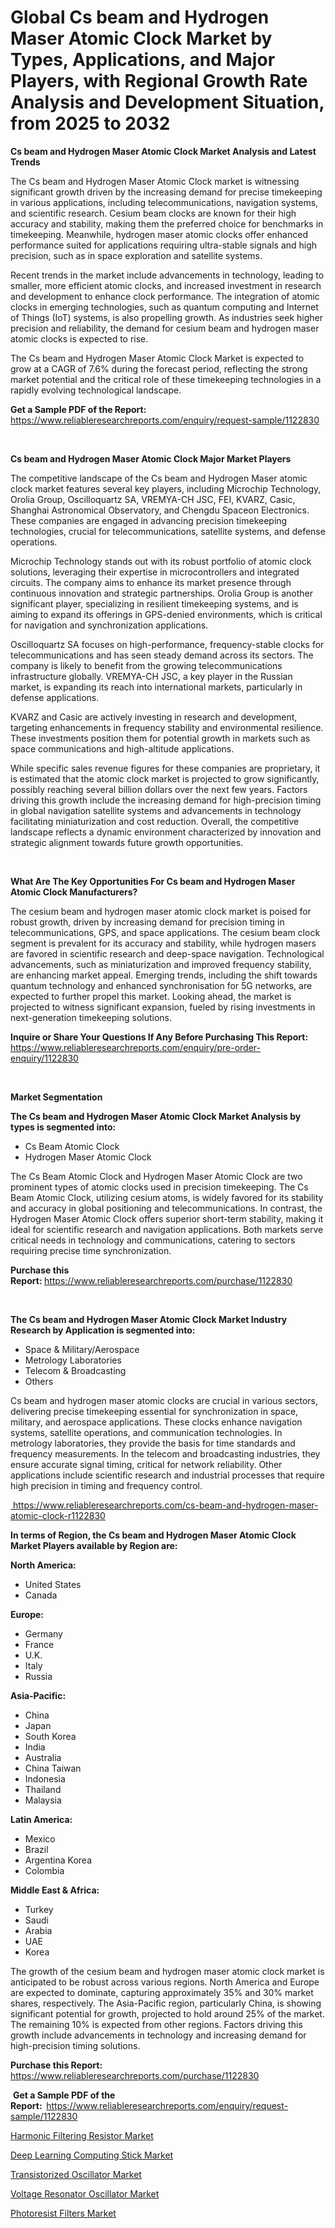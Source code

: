 <p><h1>Global Cs beam and Hydrogen Maser Atomic Clock Market by Types, Applications, and Major Players, with Regional Growth Rate Analysis and Development Situation, from 2025 to 2032</h1></p><p><strong>Cs beam and Hydrogen Maser Atomic Clock Market Analysis and Latest Trends</strong></p>
<p><p>The Cs beam and Hydrogen Maser Atomic Clock market is witnessing significant growth driven by the increasing demand for precise timekeeping in various applications, including telecommunications, navigation systems, and scientific research. Cesium beam clocks are known for their high accuracy and stability, making them the preferred choice for benchmarks in timekeeping. Meanwhile, hydrogen maser atomic clocks offer enhanced performance suited for applications requiring ultra-stable signals and high precision, such as in space exploration and satellite systems.</p><p>Recent trends in the market include advancements in technology, leading to smaller, more efficient atomic clocks, and increased investment in research and development to enhance clock performance. The integration of atomic clocks in emerging technologies, such as quantum computing and Internet of Things (IoT) systems, is also propelling growth. As industries seek higher precision and reliability, the demand for cesium beam and hydrogen maser atomic clocks is expected to rise.</p><p>The Cs beam and Hydrogen Maser Atomic Clock Market is expected to grow at a CAGR of 7.6% during the forecast period, reflecting the strong market potential and the critical role of these timekeeping technologies in a rapidly evolving technological landscape.</p></p>
<p><strong>Get a Sample PDF of the Report:&nbsp;</strong> <a href="https://www.reliableresearchreports.com/enquiry/request-sample/1122830?utm_campaign=31&utm_medium=2&utm_source=Github&utm_content=ia&utm_term=13022025&utm_id=cs-beam-and-hydrogen-maser-atomic-clock">https://www.reliableresearchreports.com/enquiry/request-sample/1122830</a></p>
<p>&nbsp;</p>
<p><strong>Cs beam and Hydrogen Maser Atomic Clock Major Market Players</strong></p>
<p><p>The competitive landscape of the Cs beam and Hydrogen Maser atomic clock market features several key players, including Microchip Technology, Orolia Group, Oscilloquartz SA, VREMYA-CH JSC, FEI, KVARZ, Casic, Shanghai Astronomical Observatory, and Chengdu Spaceon Electronics. These companies are engaged in advancing precision timekeeping technologies, crucial for telecommunications, satellite systems, and defense operations.</p><p>Microchip Technology stands out with its robust portfolio of atomic clock solutions, leveraging their expertise in microcontrollers and integrated circuits. The company aims to enhance its market presence through continuous innovation and strategic partnerships. Orolia Group is another significant player, specializing in resilient timekeeping systems, and is aiming to expand its offerings in GPS-denied environments, which is critical for navigation and synchronization applications.</p><p>Oscilloquartz SA focuses on high-performance, frequency-stable clocks for telecommunications and has seen steady demand across its sectors. The company is likely to benefit from the growing telecommunications infrastructure globally. VREMYA-CH JSC, a key player in the Russian market, is expanding its reach into international markets, particularly in defense applications.</p><p>KVARZ and Casic are actively investing in research and development, targeting enhancements in frequency stability and environmental resilience. These investments position them for potential growth in markets such as space communications and high-altitude applications.</p><p>While specific sales revenue figures for these companies are proprietary, it is estimated that the atomic clock market is projected to grow significantly, possibly reaching several billion dollars over the next few years. Factors driving this growth include the increasing demand for high-precision timing in global navigation satellite systems and advancements in technology facilitating miniaturization and cost reduction. Overall, the competitive landscape reflects a dynamic environment characterized by innovation and strategic alignment towards future growth opportunities.</p></p>
<p>&nbsp;</p>
<p><strong>What Are The Key Opportunities For Cs beam and Hydrogen Maser Atomic Clock Manufacturers?</strong></p>
<p><p>The cesium beam and hydrogen maser atomic clock market is poised for robust growth, driven by increasing demand for precision timing in telecommunications, GPS, and space applications. The cesium beam clock segment is prevalent for its accuracy and stability, while hydrogen masers are favored in scientific research and deep-space navigation. Technological advancements, such as miniaturization and improved frequency stability, are enhancing market appeal. Emerging trends, including the shift towards quantum technology and enhanced synchronisation for 5G networks, are expected to further propel this market. Looking ahead, the market is projected to witness significant expansion, fueled by rising investments in next-generation timekeeping solutions.</p></p>
<p><strong>Inquire or Share Your Questions If Any Before Purchasing This Report:</strong> <a href="https://www.reliableresearchreports.com/enquiry/pre-order-enquiry/1122830?utm_campaign=31&utm_medium=2&utm_source=Github&utm_content=ia&utm_term=13022025&utm_id=cs-beam-and-hydrogen-maser-atomic-clock">https://www.reliableresearchreports.com/enquiry/pre-order-enquiry/1122830</a></p>
<p>&nbsp;</p>
<p><strong>Market Segmentation</strong></p>
<p><strong>The Cs beam and Hydrogen Maser Atomic Clock Market Analysis by types is segmented into:</strong></p>
<p><ul><li>Cs Beam Atomic Clock</li><li>Hydrogen Maser Atomic Clock</li></ul></p>
<p><p>The Cs Beam Atomic Clock and Hydrogen Maser Atomic Clock are two prominent types of atomic clocks used in precision timekeeping. The Cs Beam Atomic Clock, utilizing cesium atoms, is widely favored for its stability and accuracy in global positioning and telecommunications. In contrast, the Hydrogen Maser Atomic Clock offers superior short-term stability, making it ideal for scientific research and navigation applications. Both markets serve critical needs in technology and communications, catering to sectors requiring precise time synchronization.</p></p>
<p><strong>Purchase this Report:&nbsp;</strong><a href="https://www.reliableresearchreports.com/purchase/1122830?utm_campaign=31&utm_medium=2&utm_source=Github&utm_content=ia&utm_term=13022025&utm_id=cs-beam-and-hydrogen-maser-atomic-clock">https://www.reliableresearchreports.com/purchase/1122830</a></p>
<p>&nbsp;</p>
<p><strong>The Cs beam and Hydrogen Maser Atomic Clock Market Industry Research by Application is segmented into:</strong></p>
<p><ul><li>Space & Military/Aerospace</li><li>Metrology Laboratories</li><li>Telecom & Broadcasting</li><li>Others</li></ul></p>
<p><p>Cs beam and hydrogen maser atomic clocks are crucial in various sectors, delivering precise timekeeping essential for synchronization in space, military, and aerospace applications. These clocks enhance navigation systems, satellite operations, and communication technologies. In metrology laboratories, they provide the basis for time standards and frequency measurements. In the telecom and broadcasting industries, they ensure accurate signal timing, critical for network reliability. Other applications include scientific research and industrial processes that require high precision in timing and frequency control.</p></p>
<p><a href="https://www.reliableresearchreports.com/cs-beam-and-hydrogen-maser-atomic-clock-r1122830?utm_campaign=31&utm_medium=2&utm_source=Github&utm_content=ia&utm_term=13022025&utm_id=cs-beam-and-hydrogen-maser-atomic-clock">&nbsp;https://www.reliableresearchreports.com/cs-beam-and-hydrogen-maser-atomic-clock-r1122830</a></p>
<p><strong>In terms of Region, the Cs beam and Hydrogen Maser Atomic Clock Market Players available by Region are:</strong></p>
<p>
    <p> <strong> North America: </strong>
        <ul>
            <li>United States</li>
            <li>Canada</li>
        </ul>
        </p> 
    <p> <strong> Europe: </strong>
        <ul>
            <li>Germany</li>
            <li>France</li>
            <li>U.K.</li>
            <li>Italy</li>
            <li>Russia</li>
        </ul>
        </p> 
    <p> <strong> Asia-Pacific: </strong>
        <ul>
            <li>China</li>
            <li>Japan</li>
            <li>South Korea</li>
            <li>India</li>
            <li>Australia</li>
            <li>China Taiwan</li>
            <li>Indonesia</li>
            <li>Thailand</li>
            <li>Malaysia</li>
        </ul>
        </p> 
    <p> <strong> Latin America: </strong>
        <ul>
            <li>Mexico</li>
            <li>Brazil</li>
            <li>Argentina Korea</li>
            <li>Colombia</li>
        </ul>
        </p> 
    <p> <strong> Middle East & Africa: </strong>
        <ul>
            <li>Turkey</li>
            <li>Saudi</li>
            <li>Arabia</li>
            <li>UAE</li>
            <li>Korea</li>
        </ul>
    </p>
    </p>
<p><p>The growth of the cesium beam and hydrogen maser atomic clock market is anticipated to be robust across various regions. North America and Europe are expected to dominate, capturing approximately 35% and 30% market shares, respectively. The Asia-Pacific region, particularly China, is showing significant potential for growth, projected to hold around 25% of the market. The remaining 10% is expected from other regions. Factors driving this growth include advancements in technology and increasing demand for high-precision timing solutions.</p></p>
<p><strong>Purchase this Report: </strong><a href="https://www.reliableresearchreports.com/purchase/1122830?utm_campaign=31&utm_medium=2&utm_source=Github&utm_content=ia&utm_term=13022025&utm_id=cs-beam-and-hydrogen-maser-atomic-clock">https://www.reliableresearchreports.com/purchase/1122830</a></p>
<p>&nbsp;<strong>Get a Sample PDF of the Report:&nbsp;&nbsp;</strong><a href="https://www.reliableresearchreports.com/enquiry/request-sample/1122830?utm_campaign=31&utm_medium=2&utm_source=Github&utm_content=ia&utm_term=13022025&utm_id=cs-beam-and-hydrogen-maser-atomic-clock">https://www.reliableresearchreports.com/enquiry/request-sample/1122830</a></p>
<p><strong></strong></p>
<p><p><a href="https://github.com/chikenmhamdi/Market-Research-Report-List-1/blob/main/harmonic-filtering-resistor-market.md?utm_campaign=31&utm_medium=2&utm_source=Github&utm_content=ia&utm_term=13022025&utm_id=cs-beam-and-hydrogen-maser-atomic-clock">Harmonic Filtering Resistor Market</a></p><p><a href="https://github.com/locarol73/Market-Research-Report-List-1/blob/main/deep-learning-computing-stick-market.md?utm_campaign=31&utm_medium=2&utm_source=Github&utm_content=ia&utm_term=13022025&utm_id=cs-beam-and-hydrogen-maser-atomic-clock">Deep Learning Computing Stick Market</a></p><p><a href="https://github.com/ajatawlasta/Market-Research-Report-List-1/blob/main/transistorized-oscillator-market.md?utm_campaign=31&utm_medium=2&utm_source=Github&utm_content=ia&utm_term=13022025&utm_id=cs-beam-and-hydrogen-maser-atomic-clock">Transistorized Oscillator Market</a></p><p><a href="https://github.com/benhaeneye/Market-Research-Report-List-1/blob/main/voltage-resonator-oscillator-market.md?utm_campaign=31&utm_medium=2&utm_source=Github&utm_content=ia&utm_term=13022025&utm_id=cs-beam-and-hydrogen-maser-atomic-clock">Voltage Resonator Oscillator Market</a></p><p><a href="https://github.com/semiensamuel72378/Market-Research-Report-List-1/blob/main/photoresist-filters-market.md?utm_campaign=31&utm_medium=2&utm_source=Github&utm_content=ia&utm_term=13022025&utm_id=cs-beam-and-hydrogen-maser-atomic-clock">Photoresist Filters Market</a></p></p>